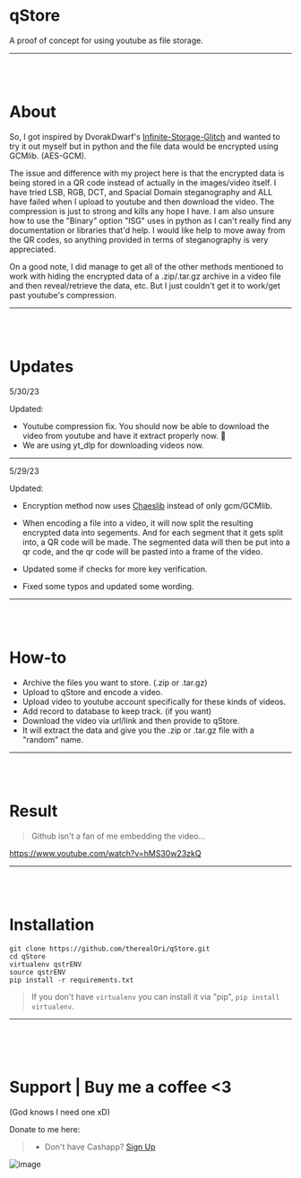 # qStore
A proof of concept for using youtube as file storage.
__ __

<br>
<br>

# About
So, I got inspired by DvorakDwarf's [Infinite-Storage-Glitch](https://github.com/DvorakDwarf/Infinite-Storage-Glitch) and wanted to try it out myself but in python and the file data would be encrypted using GCMlib. (AES-GCM).

The issue and difference with my project here is that the encrypted data is being stored in a QR code instead of actually in the images/video itself. I have tried LSB, RGB, DCT, and Spacial Domain steganography and ALL have failed when I upload to youtube and then download the video. The compression is just to strong and kills any hope I have. I am also unsure how to use the "Binary" option "ISG" uses in python as I can't really find any documentation or libraries that'd help. I would like help to move away from the QR codes, so anything provided in terms of steganography is very appreciated.

On a good note, I did manage to get all of the other methods mentioned to work with hiding the encrypted data of a .zip/.tar.gz archive in a video file and then reveal/retrieve the data, etc. But I just couldn't get it to work/get past youtube's compression.
__ __

<br>
<br>

# Updates
5/30/23

Updated:

- Youtube compression fix. You should now be able to download the video from youtube and have it extract properly now. 🤞
- We are using yt_dlp for downloading videos now.
__ __

5/29/23

Updated:

- Encryption method now uses [Chaeslib](https://github.com/therealOri/Chaeslib) instead of only gcm/GCMlib.

- When encoding a file into a video, it will now split the resulting encrypted data into segements. And for each segment that it gets split into, a QR code will be made. The segmented data will then be put into a qr code, and the qr code will be pasted into a frame of the video.

- Updated some if checks for more key verification.

- Fixed some typos and updated some wording.
__ __


<br>
<br>

# How-to
- Archive the files you want to store. (.zip or .tar.gz)
- Upload to qStore and encode a video.
- Upload video to youtube account specifically for these kinds of videos.
- Add record to database to keep track. (if you want)
- Download the video via url/link and then provide to qStore.
- It will extract the data and give you the .zip or .tar.gz file with a "random" name.
__ __

<br>
<br>

# Result
> Github isn't a fan of me embedding the video...

https://www.youtube.com/watch?v=hMS30w23zkQ
__ __

<br>
<br>

# Installation
```
git clone https://github.com/therealOri/qStore.git
cd qStore
virtualenv qstrENV
source qstrENV
pip install -r requirements.txt
```
> If you don't have `virtualenv` you can install it via "pip", `pip install virtualenv`.
__ __

<br>
<br>
<br>

# Support  |  Buy me a coffee <3
(God knows I need one xD)

Donate to me here:
> - Don't have Cashapp? [Sign Up](https://cash.app/app/TKWGCRT)

![image](https://user-images.githubusercontent.com/45724082/158000721-33c00c3e-68bb-4ee3-a2ae-aefa549cfb33.png)
